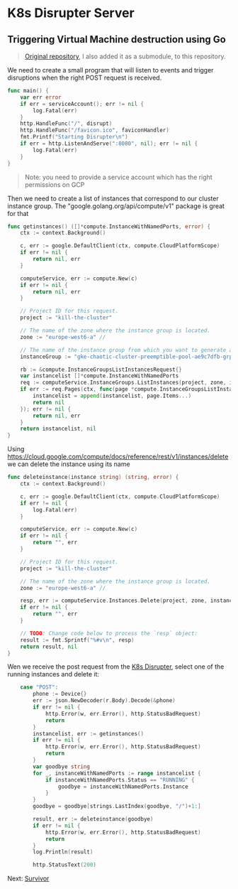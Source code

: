 # K8s Disrupter Server

## Triggering Virtual Machine destruction using Go

> [Original repository](https://github.com/danacr/k8s-disrupter-server), I also added it as a submodule, to this repository.

We need to create a small program that will listen to events and trigger disruptions when the right POST request is received.

```go
func main() {
	var err error
	if err = serviceAccount(); err != nil {
		log.Fatal(err)
	}
	http.HandleFunc("/", disrupt)
	http.HandleFunc("/favicon.ico", faviconHandler)
	fmt.Printf("Starting Disrupter\n")
	if err = http.ListenAndServe(":8080", nil); err != nil {
		log.Fatal(err)
	}
}
```

> Note: you need to provide a service account which has the right permissions on GCP

Then we need to create a list of instances that correspond to our cluster instance group. The "google.golang.org/api/compute/v1" package is great for that

```go
func getinstances() ([]*compute.InstanceWithNamedPorts, error) {
	ctx := context.Background()

	c, err := google.DefaultClient(ctx, compute.CloudPlatformScope)
	if err != nil {
		return nil, err
	}

	computeService, err := compute.New(c)
	if err != nil {
		return nil, err
	}

	// Project ID for this request.
	project := "kill-the-cluster"

	// The name of the zone where the instance group is located.
	zone := "europe-west6-a" //

	// The name of the instance group from which you want to generate a list of included instances.
	instanceGroup := "gke-chaotic-cluster-preemptible-pool-ae9c7dfb-grp"

	rb := &compute.InstanceGroupsListInstancesRequest{}
	var instancelist []*compute.InstanceWithNamedPorts
	req := computeService.InstanceGroups.ListInstances(project, zone, instanceGroup, rb)
	if err := req.Pages(ctx, func(page *compute.InstanceGroupsListInstances) error {
		instancelist = append(instancelist, page.Items...)
		return nil
	}); err != nil {
		return nil, err
	}
	return instancelist, nil
}
```

Using https://cloud.google.com/compute/docs/reference/rest/v1/instances/delete we can delete the instance using its name

```go
func deleteinstance(instance string) (string, error) {
	ctx := context.Background()

	c, err := google.DefaultClient(ctx, compute.CloudPlatformScope)
	if err != nil {
		log.Fatal(err)
	}

	computeService, err := compute.New(c)
	if err != nil {
		return "", err
	}

	// Project ID for this request.
	project := "kill-the-cluster"

	// The name of the zone where the instance group is located.
	zone := "europe-west6-a" //

	resp, err := computeService.Instances.Delete(project, zone, instance).Context(ctx).Do()
	if err != nil {
		return "", err
	}

	// TODO: Change code below to process the `resp` object:
	result := fmt.Sprintf("%#v\n", resp)
	return result, nil
}
```

Wen we receive the post request from the [K8s Disrupter](../k8s-disrupter), select one of the running instances and delete it:

```go
	case "POST":
		phone := Device{}
		err := json.NewDecoder(r.Body).Decode(&phone)
		if err != nil {
			http.Error(w, err.Error(), http.StatusBadRequest)
			return
		}
		instancelist, err := getinstances()
		if err != nil {
			http.Error(w, err.Error(), http.StatusBadRequest)
			return
		}
		var goodbye string
		for _, instanceWithNamedPorts := range instancelist {
			if instanceWithNamedPorts.Status == "RUNNING" {
				goodbye = instanceWithNamedPorts.Instance
			}
		}
		goodbye = goodbye[strings.LastIndex(goodbye, "/")+1:]

		result, err := deleteinstance(goodbye)
		if err != nil {
			http.Error(w, err.Error(), http.StatusBadRequest)
			return
		}
		log.Println(result)

		http.StatusText(200)
```

Next: [Survivor](03-survivor.md)
